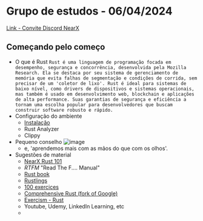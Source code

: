 # Grupo de estudos - 06/04/2024

[Link - Convite Discord NearX](https://discord.gg/nearx?event=1270428162421166223)

## Começando pelo começo 
  - O que é Rust
    ```Rust é uma linguagem de programação focada em desempenho, segurança e concorrência, desenvolvida pela Mozilla Research. Ela se destaca por seu sistema de gerenciamento de memória que evita falhas de segmentação e condições de corrida, sem precisar de um 'coletor de lixo'. Rust é ideal para sistemas de baixo nível, como drivers de dispositivos e sistemas operacionais, mas também é usado em desenvolvimento web, blockchain e aplicações de alta performance. Suas garantias de segurança e eficiência a tornam uma escolha popular para desenvolvedores que buscam construir software robusto e rápido.``` 
  - Configuração do ambiente
    - [Instalação](https://forge.rust-lang.org/infra/other-installation-methods.html)
    - Rust Analyzer
    - Clippy
  - Pequeno conselho
    ![image](https://github.com/user-attachments/assets/d141f543-5c8b-4257-a536-c9ef168f723a)
    - e, 'aprendemos mais com as mãos do que com os olhos'.
  - Sugestões de material
    - [NearX Rust 101](https://www.nearx.com.br)
    - *RTFM* "Read The F.... Manual"
    - [Rust book](https://doc.rust-lang.org/book/)
    - [Rustlings](https://github.com/rust-lang/rustlings)
    - [100 exercices](https://rust-exercises.com/100-exercises/)
    - [Comprehensive Rust (fork of Google)](https://comprehensive-rust.mo8it.com/index.html)
    - [Exercism - Rust](https://exercism.org/tracks/rust/)
    - Youtube, Udemy, LinkedIn Learning, etc
    - 
